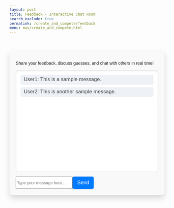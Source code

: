 ```yaml
---
layout: post
title: Feedback - Interactive Chat Room
search_exclude: true
permalink: /create_and_compete/feedback
menu: nav/create_and_compete.html
---
```


<link rel="stylesheet" href="{{site.baseurl}}/navigation/create_and_compete/feedback.css">

<div class="chat-room-container">
<p>Share your feedback, discuss guesses, and chat with others in real time!</p>

<!-- Chat Box -->
<div id="chat-box" class="chat-box">
    <!-- Chat messages will be displayed here -->
    <div class="message">User1: This is a sample message.</div>
    <div class="message">User2: This is another sample message.</div>
</div>

<!-- Chat Input -->
<div class="chat-input">
    <input type="text" id="chat-message" placeholder="Type your message here...">
    <button id="send-message" class="send-button">Send</button>
</div>
</div>

<script src="{{site.baseurl}}/navigation/create_and_compete/chat.js"></script>

<style>
/* General Container Styling */
.chat-room-container {
  max-width: 800px;
  margin: 50px auto;
  padding: 20px;
  background-color: #f9f9f9;
  border-radius: 10px;
  box-shadow: 0 10px 20px rgba(0, 0, 0, 0.15);
  font-family: 'Arial', sans-serif;
}

/* Header Styling */
.chat-header {
  font-size: 1.8em;
  text-align: center;
  margin-bottom: 20px;
  color: #333;
}

/* Chat Box Styling */
.chat-box {
  border: 1px solid #ddd;
  border-radius: 8px;
  height: 300px;
  overflow-y: scroll;
  padding: 15px;
  font-size: 1.2em;
  background-color: #fff;
  box-shadow: inset 0 2px 4px rgba(0, 0, 0, 0.1);
}

/* Message Styling */
.message {
  margin-bottom: 10px;
  padding: 5px 10px;
  border-radius: 5px;
  background-color: #eef2f7;
  color: #444;
  box-shadow: 0 1px 3px rgba(0, 0, 0, 0.1);
}

/* Input Box Styling */
.chat-input {
  display: flex;
  margin-top: 15px;
}

.chat-message {
  flex: 1;
  padding: 10px;
  font-size: 1.2em;
  border: 1px solid #ddd;
  border-radius: 5px;
  box-shadow: 0 1px 3px rgba(0, 0, 0, 0.1);
  margin-right: 10px;
}

.send-button {
  padding: 10px 15px;
  font-size: 1.2em;
  background-color: #007BFF;
  color: #fff;
  border: none;
  border-radius: 5px;
  cursor: pointer;
  transition: background-color 0.3s ease;
  box-shadow: 0 2px 4px rgba(0, 0, 0, 0.1);
}

.send-button:hover {
  background-color: #0056b3;
}
</style>
